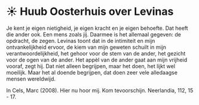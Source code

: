 # ☀️ Huub Oosterhuis over Levinas
Je kent je eigen nietigheid, je eigen kracht en je eigen behoefte. Dat heeft die ander ook. Een mens zoals jij. Daarmee is het allemaal gegeven: de opdracht, de zegen. Levinas toont dat in de intimiteit en mijn ontvankelijkheid ervoor, de kiem van mijn geweten schuilt in mijn verantwoordelijkheid, het gehoor voor de stem van de ander, het gezicht voor de ogen van de ander. Het appèl van de ander gaat aan mijn vrijheid vooraf, zegt hij. Dat niet alleen begrijpen, maar het doen, het lijkt wel moeilijk. Maar het al doende begrijpen, dat doen zeer vele alledaagse mensen wereldwijd.

In Cels, Marc (2008). Hier nu hoor mij. Kom tevoorschijn.  Neerlandia, 112, 15 - 17.